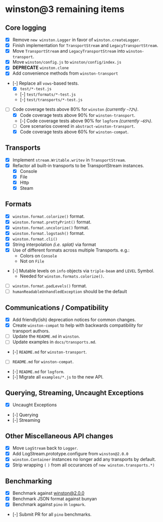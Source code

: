# winston@3 remaining items

## Core logging
- [x] Remove `new winston.Logger` in favor of `winston.createLogger`.
- [x] Finish implementation for `TransportStream` and `LegacyTransportStream`. 
- [x] Move `TransportStream` and `LegacyTransportStream` into `winston-transport`.
- [x] Move `winston/config.js` to `winston/config/index.js`
- [x] **DEPRECATE** `winston.clone`
- [x] Add convenience methods from `winston-transport`
- [-] Replace all `vows`-based tests.
  - [x] `test/*-test.js`
  - [-] `test/formats/*-test.js` 
  - [-] `test/transports/*-test.js` 
- [ ] Code coverage tests above 80% for `winston` _(currently `~72%`)_.
  - [x] Code coverage tests above 90% for `winston-transport`.
  - [-] Code coverage tests above 90% for `logform` _(currently `~65%`)_.
  - [ ] Core scenarios covered in `abstract-winston-transport`.
  - [x] Code coverage tests above 60% for `winston-compat`.

## Transports
- [x] Implement `stream.Writable.writev` in `TransportStream`.
- [x] Refactor all built-in transports to be TransportStream instances.
  - [x] Console
  - [x] File
  - [x] Http
  - [x] Steam

## Formats
- [x] `winston.format.colorize()` format.
- [x] `winston.format.prettyPrint()` format.
- [x] `winston.format.uncolorize()` format.
- [x] `winston.format.logstash()` format.
- [x] `winston.format.cli()`
- [x] String interpolation _(i.e. splat)_ via format
- [x] Use of different formats across multiple Transports. e.g.:
   - Colors on `Console`
   - Not on `File`
- [-] Mutable levels on `info` objects via `triple-beam` and `LEVEL` Symbol.
   - Needed for `winston.formats.colorize()`. 
- [ ] `winston.format.padLevels()` format.
- [ ] `humanReadableUnhandledException` should be the default

## Communications / Compatibility

- [x] Add friendly(ish) deprecation notices for common changes.
- [x] Create `winston-compat` to help with backwards compatibility for transport authors.  
- [ ] Update the `README.md` in `winston`.
- [ ] Update examples in `docs/transports.md`.
- [-] `README.md` for `winston-transport`.
- [ ] `README.md` for `winston-compat`.
- [-] `README.md` for `logform`.
- [-] Migrate all `examples/*.js` to the new API.

## Querying, Streaming, Uncaught Exceptions

- [x] Uncaught Exceptions
- [-] Querying
- [-] Streaming

## Other Miscellaneous API changes

- [x] Move `LogStream` back to `Logger`.
- [x] Add LogStream.prototype.configure from `winston@2.0.0`
- [x] `winston.Container` instances no longer add any transports by default.
- [x] Strip wrapping `(` `)` from all occurances of `new winston.transports.*)`

## Benchmarking

- [x] Benchmark against winston@2.0.0
- [x] Benchmark JSON format against bunyan
- [x] Benchmark against `pino` in `logmark`.
- [-] Submit PR for all `pino` benchmarks.
